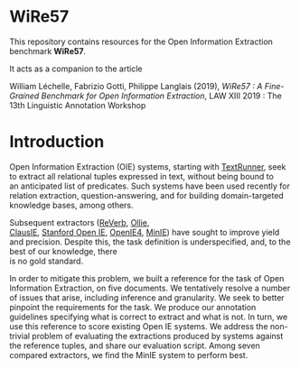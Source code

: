 # WiRe57

This repository contains resources for the Open Information Extraction benchmark **WiRe57**.

It acts as a companion to the article

William Léchelle, Fabrizio Gotti, Philippe Langlais (2019), *WiRe57 : A Fine-Grained Benchmark for Open Information 
Extraction*, LAW XIII 2019 : The 13th Linguistic Annotation Workshop
 
# Introduction
Open  Information  Extraction  (OIE) systems,  starting with [TextRunner](http://www.aclweb.org/anthology/N07-4013), 
seek to extract all relational tuples expressed in text, without being  bound  to  
an  anticipated  list  of  predicates. Such  systems  have  been  used  recently  for
relation extraction, question-answering,  and  for  building domain-targeted knowledge bases, among others.

Subsequent  extractors  ([ReVerb](http://www.aclweb.org/anthology/D11-1142),
[Ollie](https://www.aclweb.org/anthology/D12-1048),   
[ClausIE](https://dl.acm.org/citation.cfm?id=2488420), 
[Stanford Open IE](https://nlp.stanford.edu/pubs/2015angeli-openie.pdf), 
[OpenIE4](https://www.ijcai.org/Proceedings/16/Papers/604.pdf), 
[MinIE](http://aclweb.org/anthology/D17-1278)) have sought to improve  yield  
and  precision. Despite this, the task definition is underspecified,  and,  to  the  best  of  our knowledge,  there  
is no gold standard.

In order to mitigate this problem, we built a reference for the task of Open Information Extraction, on five documents. 
We tentatively resolve a number of issues that arise, including inference and granularity. We seek to better pinpoint 
the requirements for the task. We produce our annotation guidelines specifying what is correct to extract and what is 
not. In turn, we use this reference to score existing Open IE systems. We address the non-trivial problem of evaluating 
the extractions produced by systems against the reference tuples, and share our evaluation script. Among seven compared 
extractors, we find the MinIE system to perform best.



